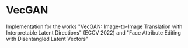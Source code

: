# VecGAN
Implementation for the works "VecGAN: Image-to-Image Translation with Interpretable Latent Directions" (ECCV 2022) and "Face Attribute Editing with Disentangled Latent Vectors" 
